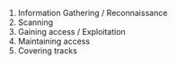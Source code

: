 

1. Information Gathering / Reconnaissance
2. Scanning
3. Gaining access / Exploitation
4. Maintaining access
5. Covering tracks